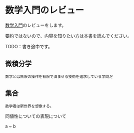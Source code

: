 # 数学入門のレビュー

[数学入門](https://amzn.to/3cAyC5E)のレビューをします。

要約ではないので、内容を知りたい方は本書を読んでください。

TODO：書き途中です。

## 微積分学

```
数学とは無限の操作を有限で済ませる技術を追求している学問だ
```




## 集合

```
数学者は新世界を想像する。
```

同値性についての表現について

a ~ b

